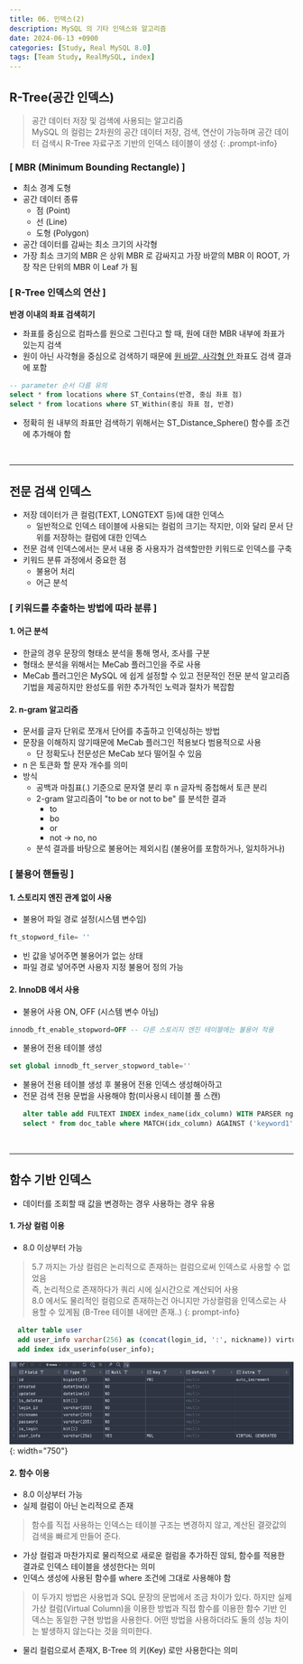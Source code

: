 ```yaml
---
title: 06. 인덱스(2)
description: MySQL 의 기타 인덱스와 알고리즘
date: 2024-06-13 +0900
categories: [Study, Real MySQL 8.0]
tags: [Team Study, RealMySQL, index]
---
```

## <b>R-Tree(공간 인덱스)</b>
> 공간 데이터 저장 및 검색에 사용되는 알고리즘 <br>
> MySQL 의 컬럼는 2차원의 공간 데이터 저장, 검색, 연산이 가능하며
> 공간 데이터 검색시 R-Tree 자료구조 기반의 인덱스 테이블이 생성
{: .prompt-info}

### [ MBR (Minimum Bounding Rectangle) ]
- 최소 경계 도형
- 공간 데이터 종류
  - 점 (Point)
  - 선 (Line)
  - 도형 (Polygon)
- 공간 데이터를 감싸는 최소 크기의 사각형
- 가장 최소 크기의 MBR 은 상위 MBR 로 감싸지고 가장 바깥의 MBR 이 ROOT, 가장 작은 단위의 MBR 이 Leaf 가 됨

### [ R-Tree 인덱스의 연산 ]
<b>반경 이내의 좌표 검색히기</b>
- 좌표를 중심으로 컴파스를 원으로 그린다고 할 때, 원에 대한 MBR 내부에 좌표가 있는지 검색
- 원이 아닌 사각형을 중심으로 검색하기 때문에 <u>원 바깥, 사각형 안 </u> 좌표도 검색 결과에 포함
```sql
-- parameter 순서 다름 유의
select * from locations where ST_Contains(반경, 중심 좌표 점)
select * from locations where ST_Within(중심 좌표 점, 반경)
```
- 정확히 원 내부의 좌표만 검색하기 위해서는 ST_Distance_Sphere() 함수를 조건에 추가해야 함

<br>

---
## <b>전문 검색 인덱스</b>
- 저장 데이터가 큰 컬럼(TEXT, LONGTEXT 등)에 대한 인덱스
  - 일반적으로 인덱스 테이블에 사용되는 컬럼의 크기는 작지만, 이와 달리 문서 단위를 저장하는 컬럼에 대한 인덱스
- 전문 검색 인덱스에서는 문서 내용 중 사용자가 검색할만한 키워드로 인덱스를 구축
- 키워드 분류 과정에서 중요한 점
  - 불용어 처리
  - 어근 분석
  

### [ 키워드를 추출하는 방법에 따라 분류 ]
#### 1. 어근 분석
- 한글의 경우 문장의 형태소 분석을 통해 명사, 조사를 구분
- 형태소 분석을 위해서는 MeCab 플러그인을 주로 사용
- MeCab 플러그인은 MySQL 에 쉽게 설정할 수 있고 전문적인 전문 분석 알고리즘 기법을 제공하지만 완성도를 위한 추가적인 노력과 절차가 복잡함

#### 2. n-gram 알고리즘
- 문서를 글자 단위로 쪼개서 단어를 추출하고 인덱싱하는 방법
- 문장을 이해하지 않기때문에 MeCab 플러그인 적용보다 범용적으로 사용
  - 단 정확도나 전문성은 MeCab 보다 떨어질 수 있음
- n 은 토큰화 할 문자 개수를 의미
- 방식
  - 공백과 마침표(.) 기준으로 문자열 분리 후 n 글자씩 중첩해서 토큰 분리
  - 2-gram 알고리즘이 "to be or not to be" 를 분석한 결과
    - to
    - bo
    - or
    - not -> no, no
  - 분석 결과를 바탕으로 불용어는 제외시킴 (불용어를 포함하거나, 일치하거나)


### [ 불용어 핸들링 ]
#### 1. 스토리지 엔진 관계 없이 사용
- 불용어 파일 경로 설정(시스템 변수임)
```sql
ft_stopword_file= ''
```
- 빈 값을 넣어주면 불용어가 없는 상태
- 파일 경로 넣어주면 사용자 지정 불용어 정의 가능

#### 2. InnoDB 에서 사용
- 불용어 사용 ON, OFF (시스템 변수 아님)
```sql
innodb_ft_enable_stopword=OFF -- 다른 스토리지 엔진 테이블에는 불용어 적용 
```

- 불용어 전용 테이블 생성
```sql
set global innodb_ft_server_stopword_table=''
```
- 불용어 전용 테이블 생성 후 불용어 전용 인덱스 생성해아하고
- 전문 검색 전용 문법을 사용해야 함(미사용시 테이블 풀 스캔)
  ```sql
  alter table add FULTEXT INDEX index_name(idx_column) WITH PARSER ngram; -- 전문 검색 전용 인덱스 생성
  select * from doc_table where MATCH(idx_column) AGAINST ('keyword1' IN BOOLEAN MODE);
  ```

<br>

---
## <b>함수 기반 인덱스</b>
- 데이터를 조회할 때 값을 변경하는 경우 사용하는 경우 유용

#### 1. 가상 컬럼 이용
- 8.0 이상부터 가능

> 5.7 까지는 가상 컬럼은 논리적으로 존재하는 컬럼으로써 인덱스로 사용할 수 없었음 <br>
> 즉, 논리적으로 존재하다가 쿼리 시에 실시간으로 계산되어 사용 <br>
> 8.0 에서도 물리적인 컬럼으로 존재하는건 아니지만 가상컬럼을 인덱스로는 사용할 수 있게됨 (B-Tree 테이블 내에만 존재..)
{: prompt-info}

  ```sql
    alter table user
    add user_info varchar(256) as (concat(login_id, ':', nickname)) virtual,
    add index idx_userinfo(user_info);
  ```
![가상 컬럼 생성 후 테이블 정보](assets/docs/realmysql/ch8_06_1.png){: width="750"}


#### 2. 함수 이용
- 8.0 이상부터 가능
- 실제 컬럼이 아닌 논리적으로 존재
> 함수를 직접 사용하는 인덱스는 테이블 구조는 변경하지 않고, 계산된 결괏값의 검색을 빠르게 만들어 준다.
  - 가상 컬럼과 마찬가지로 물리적으로 새로운 컬럼을 추가하진 않되, 함수를 적용한 결과로 인덱스 테이블을 생성한다는 의미
- 인덱스 생성에 사용된 함수를 where 조건에 그대로 사용해야 함

> 이 두가지 방법은 사용법과 SQL 문장의 문법에서 조금 차이가 있다. 하지만 실제 가상 컬럼(Virtual Column)을 이용한 방법과
> 직접 함수를 이용한 함수 기반 인덱스는 동일한 구현 방법을 사용한다.
> 어떤 방법을 사용하더라도 둘의 성능 차이는 발생하지 않는다는 것을 의미한다.
> 
- 물리 컬럼으로서 존재X, B-Tree 의 키(Key) 로만 사용한다는 의미
